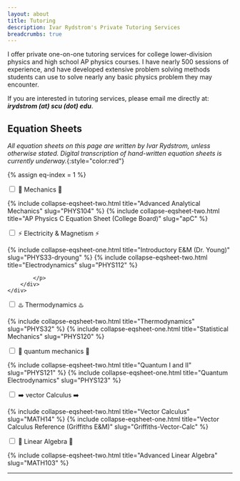 ```yaml
---
layout: about
title: Tutoring 
description: Ivar Rydstrom's Private Tutoring Services
breadcrumbs: true
---
```

I offer private one-on-one tutoring services for college lower-division physics and high school AP physics courses. I have nearly 500 sessions of experience, and have developed extensive problem solving methods students can use to solve nearly any basic physics problem they may encounter.

If you are interested in tutoring services, please email me directly at: ***irydstrom (at) scu (dot) edu***.

## Equation Sheets

*All equation sheets on this page are written by Ivar Rydstrom, unless otherwise stated.* *Digital transcription of hand-written equation sheets is currently underway.*{:style="color:red"}

{% assign eq-index = 1 %}

<!-- Mechanics -->
<div class="wrap-collapsible">
    <input id="collapsible-mech" class="toggle" type="checkbox">
    <label for="collapsible-mech" class="lbl-toggle">🔨 Mechanics 🔨</label>
    <div class="collapsible-content">
        <div class="content-inner">
            <p>
                {% include collapse-eqsheet-two.html title="Advanced Analytical Mechanics" slug="PHYS104" %}
                {% include collapse-eqsheet-two.html title="AP Physics C Equation Sheet (College Board)" slug="apC" %}
            </p>
        </div>
    </div>
</div>

<!-- Electricity and Magnetism -->
<div class="wrap-collapsible">
    <input id="collapsible-em" class="toggle" type="checkbox">
    <label for="collapsible-em" class="lbl-toggle">⚡ Electricity & Magnetism ⚡</label>
    <div class="collapsible-content">
        <div class="content-inner">
            <p>
                {% include collapse-eqsheet-one.html title="Introductory E&M (Dr. Young)" slug="PHYS33-dryoung" %}
                {% include collapse-eqsheet-two.html title="Electrodynamics" slug="PHYS112" %}
               
            </p>
        </div>
    </div>
</div>

<!-- Thermodynamics -->
<div class="wrap-collapsible">
    <input id="collapsible-thermo" class="toggle" type="checkbox">
    <label for="collapsible-thermo" class="lbl-toggle">♨️ Thermodynamics ♨️</label>
    <div class="collapsible-content">
        <div class="content-inner">
            <p>
                {% include collapse-eqsheet-two.html title="Thermodynamics" slug="PHYS32" %}
                {% include collapse-eqsheet-one.html title="Statistical Mechanics" slug="PHYS120" %}
            </p>
        </div>
    </div>
</div>

<!-- Quantum Mechanics -->
<div class="wrap-collapsible">
    <input id="collapsible-quantum" class="toggle" type="checkbox">
    <label for="collapsible-quantum" class="lbl-toggle">🔬 quantum mechanics 🔬</label>
    <div class="collapsible-content">
        <div class="content-inner">
            <p>
                {% include collapse-eqsheet-two.html title="Quantum I and II" slug="PHYS121" %}
                {% include collapse-eqsheet-one.html title="Quantum Electrodynamics" slug="PHYS123" %}
            </p>
        </div>
    </div>
</div>

<!-- Vector Calculus -->
<div class="wrap-collapsible">
    <input id="collapsible-vector" class="toggle" type="checkbox">
    <label for="collapsible-vector" class="lbl-toggle">➡️ vector Calculus ➡️</label>
    <div class="collapsible-content">
        <div class="content-inner">
            <p>
                {% include collapse-eqsheet-two.html title="Vector Calculus" slug="MATH14" %}
                {% include collapse-eqsheet-one.html title="Vector Calculus Reference (Griffiths E&M)" slug="Griffiths-Vector-Calc" %}
            </p>
        </div>
    </div>
</div>

<!-- Linear Algebra -->
<div class="wrap-collapsible">
    <input id="collapsible-linear" class="toggle" type="checkbox">
    <label for="collapsible-linear" class="lbl-toggle">🔢 Linear Algebra 🔢</label>
    <div class="collapsible-content">
        <div class="content-inner">
            <p>
                {% include collapse-eqsheet-two.html title="Advanced Linear Algebra" slug="MATH103" %}
            </p>
        </div>
    </div>
</div>

---

<br>

<!--author-->
